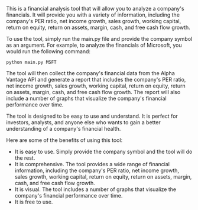 This is a financial analysis tool that will allow you to analyze a company's financials. It will provide you with a variety of information, including the company's PER ratio, net income growth, sales growth, working capital, return on equity, return on assets, margin, cash, and free cash flow growth.

To use the tool, simply run the main.py file and provide the company symbol as an argument. For example, to analyze the financials of Microsoft, you would run the following command:

```
python main.py MSFT
```

The tool will then collect the company's financial data from the Alpha Vantage API and generate a report that includes the company's PER ratio, net income growth, sales growth, working capital, return on equity, return on assets, margin, cash, and free cash flow growth. The report will also include a number of graphs that visualize the company's financial performance over time.

The tool is designed to be easy to use and understand. It is perfect for investors, analysts, and anyone else who wants to gain a better understanding of a company's financial health.

Here are some of the benefits of using this tool:

* It is easy to use. Simply provide the company symbol and the tool will do the rest.
* It is comprehensive. The tool provides a wide range of financial information, including the company's PER ratio, net income growth, sales growth, working capital, return on equity, return on assets, margin, cash, and free cash flow growth.
* It is visual. The tool includes a number of graphs that visualize the company's financial performance over time.
* It is free to use.
